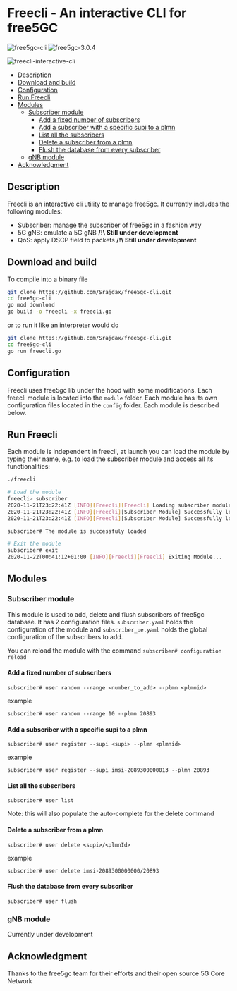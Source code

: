 # Freecli - An interactive CLI for free5GC

![free5gc-cli](https://img.shields.io/badge/Freecli-5G-blue?logo=go)
![free5gc-3.0.4](https://img.shields.io/badge/Tested-free5gc%20v3.0.4-red)


![freecli-interactive-cli](https://user-images.githubusercontent.com/41422704/99889610-220d3580-2c57-11eb-9133-f4a1daaa9258.gif)


- [Description](#description)
- [Download and build](#download-and-build)
- [Configuration](#configuration)
- [Run Freecli](#run-freecli)
- [Modules](#modules)
  - [Subscriber module](#subscriber-module)
    - [Add a fixed number of subscribers](#add-a-fixed-number-of-subscribers)
    - [Add a subscriber with a specific supi to a plmn](#add-a-subscriber-with-a-specific-supi-to-a-plmn)
    - [List all the subscribers](#list-all-the-subscribers)
    - [Delete a subscriber from a plmn](#delete-a-subscriber-from-a-plmn)
    - [Flush the database from every subscriber](#flush-the-database-from-every-subscriber)
  - [gNB module](#gnb-module)
- [Acknowledgment](#acknowledgment)

## Description

Freecli is an interactive cli utility to manage free5gc. It currently includes the following modules:

- Subscriber: manage the subscriber of free5gc in a fashion way
- 5G gNB: emulate a 5G gNB **/!\ Still under development**
- QoS: apply DSCP field to packets **/!\ Still under development**

## Download and build

To compile into a binary file

``` bash
git clone https://github.com/Srajdax/free5gc-cli.git
cd free5gc-cli
go mod download
go build -o freecli -x freecli.go
```

or to run it like an interpreter would do

``` bash
git clone https://github.com/Srajdax/free5gc-cli.git
cd free5gc-cli
go run freecli.go
```

## Configuration

Freecli uses free5gc lib under the hood with some modifications. Each freecli module is located into the `module` folder. Each module has its own configuration files located in the `config` folder. Each module is described below.

## Run Freecli

Each module is independent in freecli, at launch you can load the module by typing their name, e.g. to load the subscriber module and access all its functionalities:

```bash
./freecli

# Load the module
freecli> subscriber
2020-11-21T23:22:41Z [INFO][Freecli][Freecli] Loading subscriber module...
2020-11-21T23:22:41Z [INFO][Freecli][Subscriber Module] Successfully load module configuration config/subscriber.yaml
2020-11-21T23:22:41Z [INFO][Freecli][Subscriber Module] Successfully load ue configuration config/subscriber_ue.yaml

subscriber# The module is successfuly loaded

# Exit the module
subscriber# exit
2020-11-22T00:41:12+01:00 [INFO][Freecli][Freecli] Exiting Module...
```

## Modules

### Subscriber module

This module is used to add, delete and flush subscribers of free5gc database. It has 2 configuration files. `subscriber.yaml` holds the configuration of the module and `subscriber_ue.yaml` holds the global configuration of the subscribers to add.

You can reload the module with the command `subscriber# configuration reload`

#### Add a fixed number of subscribers

```
subscriber# user random --range <number_to_add> --plmn <plmnid>
```

example
```
subscriber# user random --range 10 --plmn 20893
```

#### Add a subscriber with a specific supi to a plmn

```
subscriber# user register --supi <supi> --plmn <plmnid>
```

example
```
subscriber# user register --supi imsi-2089300000013 --plmn 20893
```

#### List all the subscribers

```
subscriber# user list
```

Note: this will also populate the auto-complete for the delete command

#### Delete a subscriber from a plmn

```
subscriber# user delete <supi>/<plmnId>
```

example
```
subscriber# user delete imsi-2089300000000/20893
```

#### Flush the database from every subscriber

```
subscriber# user flush
```

### gNB module

Currently under development

## Acknowledgment

Thanks to the free5gc team for their efforts and their open source 5G Core Network